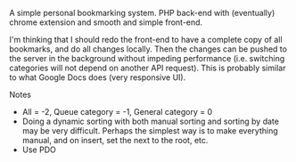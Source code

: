 A simple personal bookmarking system. PHP back-end with (eventually) chrome extension and smooth and simple front-end.

I'm thinking that I should redo the front-end to have a complete copy of all bookmarks, and do all changes locally. Then the changes can be pushed to the server in the background without impeding performance (i.e. switching categories will not depend on another API request). This is probably similar to what Google Docs does (very responsive UI).

Notes
- All = -2, Queue category = -1, General category = 0
- Doing a dynamic sorting with both manual sorting and sorting by date may be very difficult. Perhaps the simplest way is to make everything manual, and on insert, set the next to the root, etc.
- Use PDO